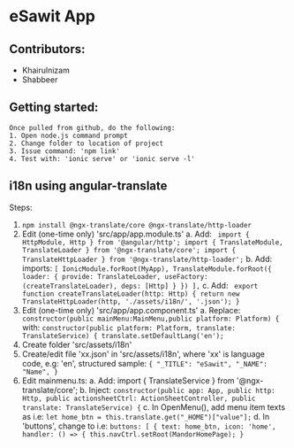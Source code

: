 # eSawit App

## Contributors:
   - Khairulnizam
   - Shabbeer

## Getting started:
    Once pulled from github, do the following:
    1. Open node.js command prompt
    2. Change folder to location of project
    3. Issue command: 'npm link'
    4. Test with: 'ionic serve' or 'ionic serve -l'


## i18n using angular-translate
Steps:
1. `npm install @ngx-translate/core @ngx-translate/http-loader`
2. Edit (one-time only) 'src/app/app.module.ts'
    a. Add:
        ``` 
        import { HttpModule, Http } from '@angular/http';
        import { TranslateModule, TranslateLoader } from '@ngx-translate/core';
        import { TranslateHttpLoader } from '@ngx-translate/http-loader';
        ```
    b. Add: 
        imports: 
        ```
        [
                IonicModule.forRoot(MyApp),
                TranslateModule.forRoot({
                loader: {
                provide: TranslateLoader,
                useFactory: (createTranslateLoader),
                deps: [Http]
                }
            })
        ],
        ```
    c. Add:
        ``` 
        export function createTranslateLoader(http: Http) {
             return new TranslateHttpLoader(http, './assets/i18n/', '.json');
            }
        ```
3. Edit (one-time only) 'src/app/app.component.ts'
    a. Replace:
        ```   
            constructor(public mainMenu:MainMenu,public platform: Platform) {
        ```
        with:
        ```
            constructor(public platform: Platform, translate: TranslateService) {
                translate.setDefaultLang('en');
        ```
4. Create folder 'src/assets/i18n'
5. Create/edit file 'xx.json' in 'src/assets/i18n', where 'xx' is language code, e.g: 'en', structured sample:
        ```
        {
        "_TITLE": "eSawit",
        "_NAME": "Name",
        }
        ```
6. Edit mainmenu.ts:
    a. Add: import { TranslateService } from '@ngx-translate/core';
    b. Inject:
        ```
      constructor(public app: App, public http: Http, public actionsheetCtrl: ActionSheetController, public translate: TranslateService) {
          ```
    c. In OpenMenu(), add menu item texts as i.e:
         `let home_btn = this.translate.get("_HOME")["value"];`
    d. In 'buttons', change to i.e:
        ```
            buttons: [
                {
                text: home_btn,
                icon: 'home',
                handler: () => {
                    this.navCtrl.setRoot(MandorHomePage);
                }
        ```
